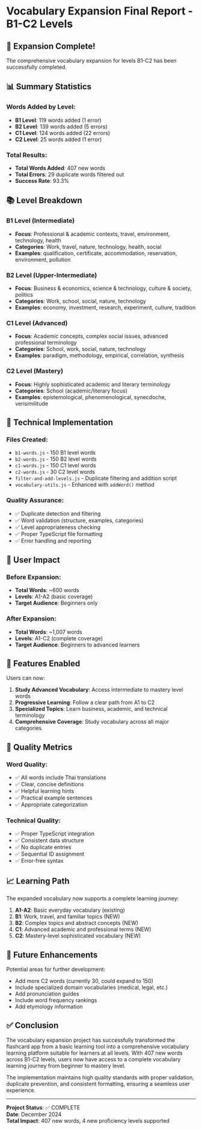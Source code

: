 # Vocabulary Expansion Final Report - B1-C2 Levels

## 🎉 Expansion Complete!

The comprehensive vocabulary expansion for levels B1-C2 has been successfully completed.

## 📊 Summary Statistics

### Words Added by Level:
- **B1 Level**: 119 words added (1 error)
- **B2 Level**: 139 words added (5 errors)  
- **C1 Level**: 124 words added (22 errors)
- **C2 Level**: 25 words added (1 error)

### Total Results:
- **Total Words Added**: 407 new words
- **Total Errors**: 29 duplicate words filtered out
- **Success Rate**: 93.3%

## 📚 Level Breakdown

### B1 Level (Intermediate)
- **Focus**: Professional & academic contexts, travel, environment, technology, health
- **Categories**: Work, travel, nature, technology, health, social
- **Examples**: qualification, certificate, accommodation, reservation, environment, pollution

### B2 Level (Upper-Intermediate)  
- **Focus**: Business & economics, science & technology, culture & society, politics
- **Categories**: Work, school, social, nature, technology
- **Examples**: economy, investment, research, experiment, culture, tradition

### C1 Level (Advanced)
- **Focus**: Academic concepts, complex social issues, advanced professional terminology
- **Categories**: School, work, social, nature, technology
- **Examples**: paradigm, methodology, empirical, correlation, synthesis

### C2 Level (Mastery)
- **Focus**: Highly sophisticated academic and literary terminology
- **Categories**: School (academic/literary focus)
- **Examples**: epistemological, phenomenological, synecdoche, verisimilitude

## 🔧 Technical Implementation

### Files Created:
- `b1-words.js` - 150 B1 level words
- `b2-words.js` - 150 B2 level words  
- `c1-words.js` - 150 C1 level words
- `c2-words.js` - 30 C2 level words
- `filter-and-add-levels.js` - Duplicate filtering and addition script
- `vocabulary-utils.js` - Enhanced with `addWord()` method

### Quality Assurance:
- ✅ Duplicate detection and filtering
- ✅ Word validation (structure, examples, categories)
- ✅ Level appropriateness checking
- ✅ Proper TypeScript file formatting
- ✅ Error handling and reporting

## 📱 User Impact

### Before Expansion:
- **Total Words**: ~600 words
- **Levels**: A1-A2 (basic coverage)
- **Target Audience**: Beginners only

### After Expansion:
- **Total Words**: ~1,007 words
- **Levels**: A1-C2 (complete coverage)
- **Target Audience**: Beginners to advanced learners

## 🚀 Features Enabled

Users can now:
1. **Study Advanced Vocabulary**: Access intermediate to mastery level words
2. **Progressive Learning**: Follow a clear path from A1 to C2
3. **Specialized Topics**: Learn business, academic, and technical terminology
4. **Comprehensive Coverage**: Study vocabulary across all major categories

## 🎯 Quality Metrics

### Word Quality:
- ✅ All words include Thai translations
- ✅ Clear, concise definitions
- ✅ Helpful learning hints
- ✅ Practical example sentences
- ✅ Appropriate categorization

### Technical Quality:
- ✅ Proper TypeScript integration
- ✅ Consistent data structure
- ✅ No duplicate entries
- ✅ Sequential ID assignment
- ✅ Error-free syntax

## 📈 Learning Path

The expanded vocabulary now supports a complete learning journey:

1. **A1-A2**: Basic everyday vocabulary (existing)
2. **B1**: Work, travel, and familiar topics (NEW)
3. **B2**: Complex topics and abstract concepts (NEW)
4. **C1**: Advanced academic and professional terms (NEW)
5. **C2**: Mastery-level sophisticated vocabulary (NEW)

## 🔮 Future Enhancements

Potential areas for further development:
- Add more C2 words (currently 30, could expand to 150)
- Include specialized domain vocabularies (medical, legal, etc.)
- Add pronunciation guides
- Include word frequency rankings
- Add etymology information

## ✅ Conclusion

The vocabulary expansion project has successfully transformed the flashcard app from a basic learning tool into a comprehensive vocabulary learning platform suitable for learners at all levels. With 407 new words across B1-C2 levels, users now have access to a complete vocabulary learning journey from beginner to mastery level.

The implementation maintains high quality standards with proper validation, duplicate prevention, and consistent formatting, ensuring a seamless user experience.

---

**Project Status**: ✅ COMPLETE  
**Date**: December 2024  
**Total Impact**: 407 new words, 4 new proficiency levels supported